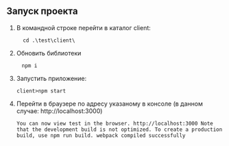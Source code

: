 ## Запуск проекта

1. В командной строке перейти в каталог client:

   ```console
     cd .\test\client\
   ```
2. Обновить библиотеки
```console
     npm i
   ```

3. Запустить приложение:
    ```console
    client>npm start
    ```
4. Перейти в браузере по адресу указаному в консоле (в данном случае: http://localhost:3000)
    ```console
    You can now view test in the browser. http://localhost:3000 Note that the development build is not optimized. To create a production build, use npm run build. webpack compiled successfully
    ```
